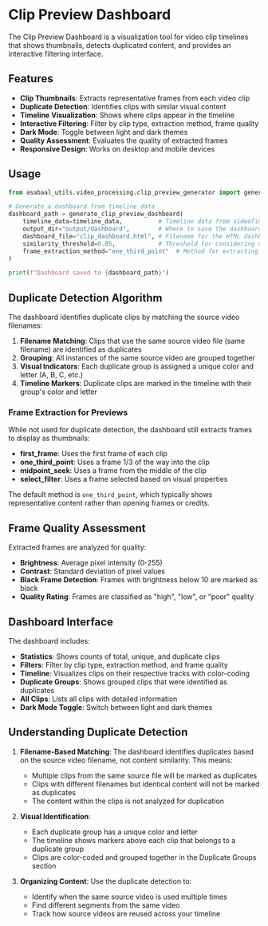 # Clip Preview Dashboard

The Clip Preview Dashboard is a visualization tool for video clip timelines that shows thumbnails, detects duplicated content, and provides an interactive filtering interface.

## Features

- **Clip Thumbnails**: Extracts representative frames from each video clip
- **Duplicate Detection**: Identifies clips with similar visual content
- **Timeline Visualization**: Shows where clips appear in the timeline
- **Interactive Filtering**: Filter by clip type, extraction method, frame quality
- **Dark Mode**: Toggle between light and dark themes
- **Quality Assessment**: Evaluates the quality of extracted frames
- **Responsive Design**: Works on desktop and mobile devices

## Usage

```python
from asabaal_utils.video_processing.clip_preview_generator import generate_clip_preview_dashboard

# Generate a dashboard from timeline data
dashboard_path = generate_clip_preview_dashboard(
    timeline_data=timeline_data,          # Timeline data from VideoTimelineAnalyzer
    output_dir="output/dashboard",        # Where to save the dashboard files
    dashboard_file="clip_dashboard.html", # Filename for the HTML dashboard
    similarity_threshold=0.85,            # Threshold for considering clips as duplicates
    frame_extraction_method="one_third_point"  # Method for extracting frames
)

print(f"Dashboard saved to {dashboard_path}")
```

## Duplicate Detection Algorithm

The dashboard identifies duplicate clips by matching the source video filenames:

1. **Filename Matching**: Clips that use the same source video file (same filename) are identified as duplicates
2. **Grouping**: All instances of the same source video are grouped together
3. **Visual Indicators**: Each duplicate group is assigned a unique color and letter (A, B, C, etc.)
4. **Timeline Markers**: Duplicate clips are marked in the timeline with their group's color and letter

### Frame Extraction for Previews

While not used for duplicate detection, the dashboard still extracts frames to display as thumbnails:

- **first_frame**: Uses the first frame of each clip
- **one_third_point**: Uses a frame 1/3 of the way into the clip
- **midpoint_seek**: Uses a frame from the middle of the clip
- **select_filter**: Uses a frame selected based on visual properties

The default method is `one_third_point`, which typically shows representative content rather than opening frames or credits.

## Frame Quality Assessment

Extracted frames are analyzed for quality:

- **Brightness**: Average pixel intensity (0-255)
- **Contrast**: Standard deviation of pixel values
- **Black Frame Detection**: Frames with brightness below 10 are marked as black
- **Quality Rating**: Frames are classified as "high", "low", or "poor" quality

## Dashboard Interface

The dashboard includes:

- **Statistics**: Shows counts of total, unique, and duplicate clips
- **Filters**: Filter by clip type, extraction method, and frame quality
- **Timeline**: Visualizes clips on their respective tracks with color-coding
- **Duplicate Groups**: Shows grouped clips that were identified as duplicates
- **All Clips**: Lists all clips with detailed information
- **Dark Mode Toggle**: Switch between light and dark themes

## Understanding Duplicate Detection

1. **Filename-Based Matching**: The dashboard identifies duplicates based on the source video filename, not content similarity. This means:
   - Multiple clips from the same source file will be marked as duplicates
   - Clips with different filenames but identical content will not be marked as duplicates
   - The content within the clips is not analyzed for duplication

2. **Visual Identification**: 
   - Each duplicate group has a unique color and letter
   - The timeline shows markers above each clip that belongs to a duplicate group
   - Clips are color-coded and grouped together in the Duplicate Groups section

3. **Organizing Content**: Use the duplicate detection to:
   - Identify when the same source video is used multiple times
   - Find different segments from the same video
   - Track how source videos are reused across your timeline
